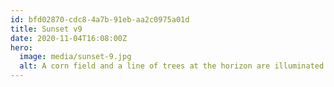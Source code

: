```yaml
---
id: bfd02870-cdc8-4a7b-91eb-aa2c0975a01d
title: Sunset v9
date: 2020-11-04T16:08:00Z
hero:
  image: media/sunset-9.jpg
  alt: A corn field and a line of trees at the horizon are illuminated by the last yellow-orange sunlight in a blueish sky with a few wooly clouds.
---
```

